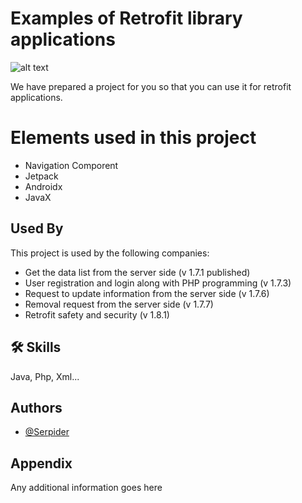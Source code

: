 # Examples of Retrofit library applications
![alt text](https://serpider.com/Github/Header/Retrofit%20Sample%20(serpider.com)%20.jpg)

We have prepared a project for you so that you can use it for retrofit applications.

# Elements used in this project
- Navigation Comporent
- Jetpack
- Androidx
- JavaX



## Used By

This project is used by the following companies:

- Get the data list from the server side (v 1.7.1 published)
- User registration and login along with PHP programming (v 1.7.3)
- Request to update information from the server side (v 1.7.6)
- Removal request from the server side (v 1.7.7)
- Retrofit safety and security (v 1.8.1)


## 🛠 Skills
Java, Php, Xml...

## Authors

- [@Serpider](https://www.github.com/Serpider)

## Appendix

Any additional information goes here

